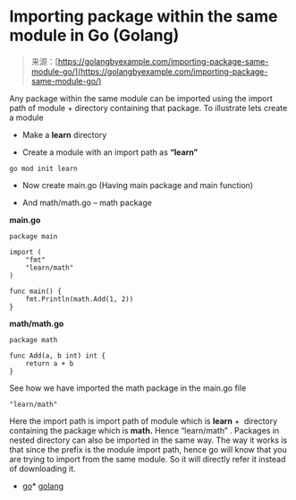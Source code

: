 <!--yml
category: 未分类
date: 2024-10-13 06:29:32
-->

# Importing package within the same module in Go (Golang)

> 来源：[https://golangbyexample.com/importing-package-same-module-go/](https://golangbyexample.com/importing-package-same-module-go/)

Any package within the same module can be imported using the import path of module + directory containing that package. To illustrate lets create a module

*   Make a **learn** directory

*   Create a module with an import path as **“learn”**

```
go mod init learn
```

*   Now create main.go (Having main package and main function)

*   And math/math.go – math package

**main.go**

```
package main

import (
	"fmt"
	"learn/math"
)

func main() {
	fmt.Println(math.Add(1, 2))
}
```

**math/math.go**

```
package math

func Add(a, b int) int {
    return a + b
}
```

See how we have imported the math package in the main.go file

```
"learn/math"
```

Here the import path is import path of module which is **learn** +  directory containing the package which is **math.** Hence “learn/math” . Packages in nested directory can also be imported in the same way. The way it works is that since the prefix is the module import path, hence go will know that you are trying to import from the same module. So it will directly refer it instead of downloading it.

*   [go](https://golangbyexample.com/tag/go/)*   [golang](https://golangbyexample.com/tag/golang/)